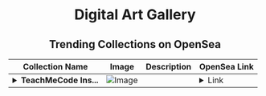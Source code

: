 <div align="center">

# Digital Art Gallery

## Trending Collections on OpenSea

| Collection Name                       | Image                                                                                     | Description                       | OpenSea Link                                                                                          |
|---------------------------------------|-------------------------------------------------------------------------------------------|-----------------------------------|--------------------------------------------------------------------------------------------------------|
| **<details><summary>TeachMeCode Ins...</summary>TeachMeCode Institute Diplomas</details>** | ![Image](https://i.seadn.io/s/raw/files/db3bfc9cf336822e392c2a25459e4ec3.png?w=500&auto=format?w=200&auto=format) |  | <details><summary>Link</summary>[TeachMeCode Institute Diplomas](https://opensea.io/collection/teachmecode-institute-diplomas)</details> |

</div>